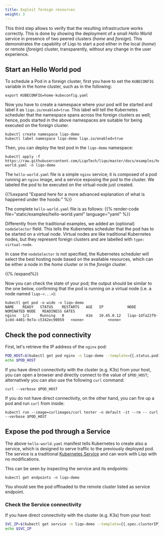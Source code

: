 ```yaml
---
title: Exploit foreign resources
weight: 3
---
```


This third step allows to verify that the resulting infrastructure works correctly.
This is done by showing the deployment of a small *Hello World*  service in presence of two peered clusters (*home* and *foreign*).
This demonstrates the capability of Liqo to start a pod either in the local (*home*) or remote (*foreign*) cluster, transparently, without any change in the user experience.

## Start an Hello World pod

To schedule a Pod in a foreign cluster, first you have to set the `KUBECONFIG` variable in the home cluster, such as in the following:

```shell script
export KUBECONFIG=home-kubeconfig.yaml
```

Now you have to create a namespace where your pod will be started and label it as ```liqo.io/enabled=true```. This label will tell the Kubernetes scheduler that the namespace spans across the foreign clusters as well; hence, pods started in the above namespaces are suitable for being executed on the foreign cluster.

```
kubectl create namespace liqo-demo
kubectl label namespace liqo-demo liqo.io/enabled=true
```

Then, you can deploy the test pod in the `liqo-demo` namespace:

```
kubectl apply -f https://raw.githubusercontent.com/LiqoTech/liqo/master/docs/examples/hello-world.yaml -n liqo-demo
```
The `hello-world.yaml` file is a simple `nginx` service; it is composed of a pod running an `nginx` image, and a service exposing the pod to the cluster. We labeled the pod to be executed on the virtual-node just created.

{{%expand "Expand here for a more advanced explanation of what is happened under the hoods:" %}}

The complete `hello-world.yaml` file is as follows:
{{% render-code file="static/examples/hello-world.yaml" language="yaml" %}}


Differently from the traditional examples, we added an (optional) `nodeSelector` field. This tells the Kubernetes scheduler that the pod has to be started on a virtual node. Virtual nodes are like traditional Kubernetes nodes, but they represent foreign clusters and are labelled with `type: virtual-node`.

In case the `nodeSelector` is not specified, the Kubernetes scheduler will select the best hosting node based on the available resources, which can be either a node in the *home* cluster or in the *foreign* cluster.

{{% /expand%}}

Now you can check the state of your pod; the output should be similar to the one below, confirming that the pod is running on a virtual node (i.e. a node named `liqo-<...>`):

```
kubectl get pod -o wide -n liqo-demo
NAME    READY   STATUS    RESTARTS   AGE   IP           NODE                                      NOMINATED NODE   READINESS GATES
nginx   1/1     Running   0          41m   10.45.0.12   liqo-1dfa22f9-1cdd-4401-9e7a-c5342ec90059   <none>           <none>
```

## Check the pod connectivity

First, let's retrieve the IP address of the `nginx` pod:

```bash
POD_HOST=$(kubectl get pod nginx -n liqo-demo --template={{.status.podIP}})
echo $POD_HOST
```

If you have direct connectivity with the cluster (e.g. K3s) from your host, you can open a browser and directly connect to the value of `$POD_HOST`; alternatively you can also use the following `curl` command:

```
curl --verbose $POD_HOST
```

If you do not have direct connectivity, on the other hand, you can fire up a pod and run `curl` from inside:

```
kubectl run --image=curlimages/curl tester -n default -it --rm -- curl --verbose $POD_HOST
```

## Expose the pod through a Service

The above `hello-world.yaml` manifest tells Kubernetes to create also a service, which is designed to serve traffic to the previously deployed pod.
The service is a traditional [Kubernetes Service](https://kubernetes.io/docs/concepts/services-networking/service/) and can work with Liqo with no modifications.

This can be seen by inspecting the service and its endpoints:

```kubectl get endpoints -n liqo-demo```

You should see the pod offloaded to the remote cluster listed as service endpoint.

<!-- TODO: report the output of this command -->


### Check the Service connectivity

If you have direct connectivity with the cluster (e.g. K3s) from your host:

```bash
SVC_IP=$(kubectl get service -n liqo-demo --template={{.spec.clusterIP}})
echo $SVC_IP
```

<!-- TODO:  add a 'curl' command or something like that that shows that the pod returns the expected page. Show that the command is exactly the same in either cases (i.e., when the pod is local, when the pod is remote) -->
